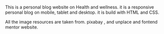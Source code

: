 This is a personal blog website on Health and wellness. it is a responsive personal blog on mobile, tablet and desktop. it is build with HTML and CSS.

All the image resources are taken from. pixabay , and unplace and fontend mentor website.
